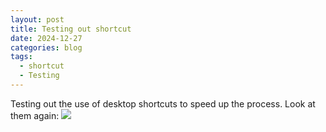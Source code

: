 ```yaml
---
layout: post
title: Testing out shortcut
date: 2024-12-27
categories: blog
tags:
  - shortcut
  - Testing
---
```

Testing out the use of desktop shortcuts to speed up the process. Look at them again:
 ![](Pasted%20image%2020241228110510.png)